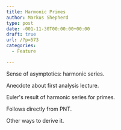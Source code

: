 ```yaml
---
title: Harmonic Primes
author: Markus Shepherd
type: post
date: -001-11-30T00:00:00+00:00
draft: true
url: /?p=573
categories:
  - Feature

---
```

Sense of asymptotics: harmonic series.

Anecdote about first analysis lecture.

Euler's result of harmonic series for primes.

Follows directly from PNT.

Other ways to derive it.